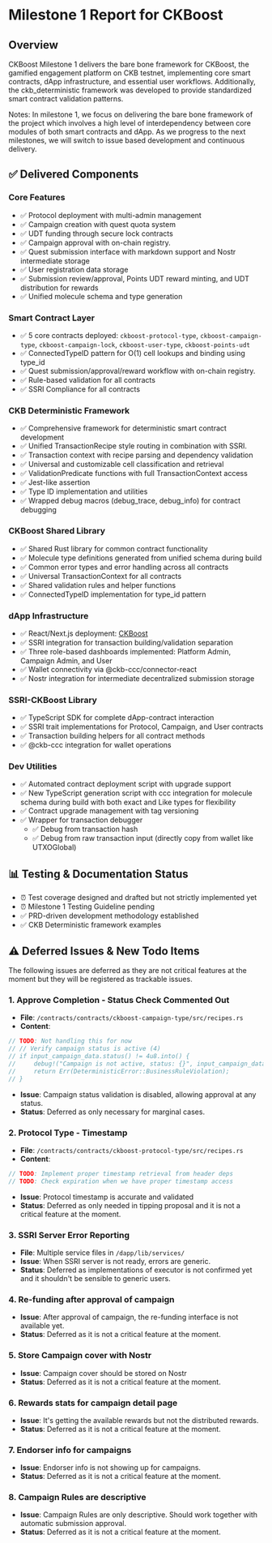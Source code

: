 # Milestone 1 Report for CKBoost

## Overview

CKBoost Milestone 1 delivers the bare bone framework for CKBoost, the gamified engagement platform on CKB testnet, implementing core smart contracts, dApp infrastructure, and essential user workflows. Additionally, the ckb_deterministic framework was developed to provide standardized smart contract validation patterns.

Notes: In milestone 1, we focus on delivering the bare bone framework of the project which involves a high level of interdependency between core modules of both smart contracts and dApp. As we progress to the next milestones, we will switch to issue based development and continuous delivery.

## ✅ Delivered Components

### Core Features

- ✅ Protocol deployment with multi-admin management
- ✅ Campaign creation with quest quota system
- ✅ UDT funding through secure lock contracts
- ✅ Campaign approval with on-chain registry.
- ✅ Quest submission interface with markdown support and Nostr intermediate storage
- ✅ User registration data storage
- ✅ Submission review/approval, Points UDT reward minting, and UDT distribution for rewards
- ✅ Unified molecule schema and type generation

### Smart Contract Layer

- ✅ 5 core contracts deployed: `ckboost-protocol-type`, `ckboost-campaign-type`, `ckboost-campaign-lock`, `ckboost-user-type`, `ckboost-points-udt`
- ✅ ConnectedTypeID pattern for O(1) cell lookups and binding using type_id
- ✅ Quest submission/approval/reward workflow with on-chain registry.
- ✅ Rule-based validation for all contracts
- ✅ SSRI Compliance for all contracts

### CKB Deterministic Framework

- ✅ Comprehensive framework for deterministic smart contract development
- ✅ Unified TransactionRecipe style routing in combination with SSRI.
- ✅ Transaction context with recipe parsing and dependency validation
- ✅ Universal and customizable cell classification and retrieval
- ✅ ValidationPredicate functions with full TransactionContext access
- ✅ Jest-like assertion
- ✅ Type ID implementation and utilities
- ✅ Wrapped debug macros (debug_trace, debug_info) for contract debugging

### CKBoost Shared Library

- ✅ Shared Rust library for common contract functionality
- ✅ Molecule type definitions generated from unified schema during build
- ✅ Common error types and error handling across all contracts
- ✅ Universal TransactionContext for all contracts
- ✅ Shared validation rules and helper functions
- ✅ ConnectedTypeID implementation for type_id pattern

### dApp Infrastructure

- ✅ React/Next.js deployment: [CKBoost](https://ckboost.netlify.app/)
- ✅ SSRI integration for transaction building/validation separation
- ✅ Three role-based dashboards implemented: Platform Admin, Campaign Admin, and User
- ✅ Wallet connectivity via @ckb-ccc/connector-react
- ✅ Nostr integration for intermediate decentralized submission storage

### SSRI-CKBoost Library

- ✅ TypeScript SDK for complete dApp-contract interaction
- ✅ SSRI trait implementations for Protocol, Campaign, and User contracts
- ✅ Transaction building helpers for all contract methods
- ✅ @ckb-ccc integration for wallet operations

### Dev Utilities

- ✅ Automated contract deployment script with upgrade support
- ✅ New TypeScript generation script with ccc integration for molecule schema during build with both exact and Like types for flexibility
- ✅ Contract upgrade management with tag versioning
- ✅ Wrapper for transaction debugger
  - ✅ Debug from transaction hash
  - ✅ Debug from raw transaction input (directly copy from wallet like UTXOGlobal)

## 📊 Testing & Documentation Status

- ⏰ Test coverage designed and drafted but not strictly implemented yet
- ⏰ Milestone 1 Testing Guideline pending
- ✅ PRD-driven development methodology established
- ✅ CKB Deterministic framework examples

## ⚠️ Deferred Issues & New Todo Items

The following issues are deferred as they are not critical features at the moment but they will be registered as trackable issues.

### 1. Approve Completion - Status Check Commented Out

- **File**: `/contracts/contracts/ckboost-campaign-type/src/recipes.rs`
- **Content**:

```rust
// TODO: Not handling this for now
// // Verify campaign status is active (4)
// if input_campaign_data.status() != 4u8.into() {
//     debug!("Campaign is not active, status: {}", input_campaign_data.status());
//     return Err(DeterministicError::BusinessRuleViolation);
// }
```

- **Issue**: Campaign status validation is disabled, allowing approval at any status.
- **Status**: Deferred as only necessary for marginal cases.

### 2. Protocol Type - Timestamp

- **File**: `/contracts/contracts/ckboost-protocol-type/src/recipes.rs`
- **Content**:

```rust
// TODO: Implement proper timestamp retrieval from header deps
// TODO: Check expiration when we have proper timestamp access
```

- **Issue**: Protocol timestamp is accurate and validated
- **Status**: Deferred as only needed in tipping proposal and it is not a critical feature at the moment.

### 3. SSRI Server Error Reporting

- **File**: Multiple service files in `/dapp/lib/services/`
- **Issue**: When SSRI server is not ready, errors are generic.
- **Status**: Deferred as implementations of executor is not confirmed yet and it shouldn't be sensible to generic users.

### 4. Re-funding after approval of campaign

- **Issue**: After approval of campaign, the re-funding interface is not available yet.
- **Status**: Deferred as it is not a critical feature at the moment.

### 5. Store Campaign cover with Nostr

- **Issue**: Campaign cover should be stored on Nostr
- **Status**: Deferred as it is not a critical feature at the moment.

### 6. Rewards stats for campaign detail page

- **Issue**: It's getting the available rewards but not the distributed rewards.
- **Status**: Deferred as it is not a critical feature at the moment.

### 7. Endorser info for campaigns

- **Issue**: Endorser info is not showing up for campaigns.
- **Status**: Deferred as it is not a critical feature at the moment.

### 8. Campaign Rules are descriptive

- **Issue**: Campaign Rules are only descriptive. Should work together with automatic submission approval.
- **Status**: Deferred as it is not a critical feature at the moment.
